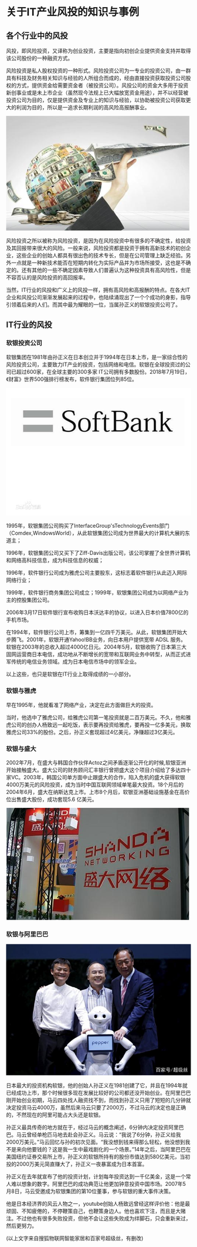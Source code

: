 # 关于IT产业风投的知识与事例
## 各个行业中的风投
风投，即风险投资，又译称为创业投资，主要是指向初创企业提供资金支持并取得该公司股份的一种融资方式。

风险投资是私人股权投资的一种形式。风险投资公司为一专业的投资公司，由一群具有科技及财务相关知识与经验的人所组合而成的，经由直接投资获取投资公司股权的方式，提供资金给需要资金者（被投资公司）。风投公司的资金大多用于投资新创事业或是未上市企业（虽然现今法规上已大幅放宽资金用途），并不以经营被投资公司为目的，仅是提供资金及专业上的知识与经验，以协助被投资公司获取更大的利润为目的，所以是一追求长期利润的高风险高报酬事业。

![](https://github.com/utaZ/zwr-homework/blob/gh-pages/images/u%3D1462020871%2C400935142%26fm%3D26%26gp%3D0.jpg)

风险投资之所以被称为风险投资，是因为在风险投资中有很多的不确定性，给投资及其回报带来很大的风险。一般来说，风险投资都是投资于拥有高新技术的初创企业，这些企业的创始人都具有很出色的技术专长，但是在公司管理上缺乏经验。另外一点就是一种新技术能否在短期内转化为实际产品并为市场所接受，这也是不确定的。还有其他的一些不确定因素导致人们普遍认为这种投资具有高风险性，但是不容否认的是风险投资的高回报率。

当然，IT行业的风投和广义上的风投一样，拥有高风险和高报酬的特点。在各大IT企业和风投公司渐渐发展起来的过程中，也陆续涌现出了一个个成功的身影，指导引领着后来的人们。而其中最为耀眼的一位，当属孙正义的软银投资公司了。

## IT行业的风投
### 软银投资公司
软银集团在1981年由孙正义在日本创立并于1994年在日本上市，是一家综合性的风险投资公司，主要致力IT产业的投资，包括网络和电信。软银在全球投资过的公司已超过600家，在全球主要的300多家 IT公司拥有多数股份。2018年7月19日，《财富》世界500强排行榜发布，软件银行集团位列85位。 

![](https://github.com/utaZ/zwr-homework/blob/gh-pages/images/08f790529822720ed11e8f5271cb0a46f31fab42.jpg)

1995年，软银集团公司购买了InterfaceGroup'sTechnologyEvents部门（Comdex,WindowsWorld），从此软银集团公司成为世界最大的计算机大展的东道主；

1996年，软银集团公司又买下了Ziff-Davis出版公司，该公司掌握了全世界计算机和网络高科技信息，成为科技信息的权威；

1996年，软件银行公司成为雅虎公司主要股东，这标志着软件银行从此迈入网际网络行业；

1999年，软件银行商务集团公司成立；1999年，软银集团公司成为以网络产业为主的控股集团公司。

2006年3月17日软件银行宣布收购日本沃达丰的协议，以进入日本价值7800亿的手机市场。

在1994年，软件银行公司上市，筹集到一亿四千万美元。从此，软银集团开始大步腾飞。2001年，软银开通Yahoo!BB业务，向日本用户提供宽带 ADSL 服务。软银在2003年的总收入超过4000亿日元。2004年5月，软银收购了日本第三大固网运营商日本电信，成功地从不断增长的宽带和互联网业务中转型，从而正式进军传统的电信业务领域。成为日本电信市场中的领军企业。

以上这些，也只是软银在IT行业上取得成绩的一小部分。
### 软银与雅虎
早在1995年，他就看准了网络产业，决定在此方面做巨大的投资。

当时，他选中了雅虎公司，给雅虎公司第一笔投资就是二百万美元。不久，他和雅虎公司的创办人杨致远一起吃饭，表示要再投资给雅虎，要再投一亿多美元，换取雅虎公司33%的股份。之后，孙正义套现超过4亿美元，净赚超过3亿美元。
### 软银与盛大
2002年7月，在盛大与韩国合作伙伴Actoz之间矛盾逐渐公开化的时候,软银亚洲开始接触盛大。盛大公司的财务顾问汇丰银行曾把盛大这个项目介绍给了多达四十家VC。2003年，韩国公司单方面中止跟盛大的合作，陷入危机的盛大获得软银4000万美元的风险投资，成为当时中国互联网领域单笔最大投资。18个月后的2004年6月，盛大在纳斯达克上市。上市8个月后，软银亚洲基础设施基金在高价位出售盛大股份，成功套现5.6 亿美元。

![](https://github.com/utaZ/zwr-homework/blob/gh-pages/images/20d90afe3100469bb2cb9fe7c9ca5020_th.png)

### 软银与阿里巴巴
![](https://github.com/utaZ/zwr-homework/blob/gh-pages/images/u%3D4055550605%2C526828192%26fm%3D173%26app%3D25%26f%3DJPEG.jpg)

日本最大的投资机构软银，他的创始人孙正义在1981创建了它，并且在1994年就已经成功上市，那个时候很多现在发展比较好的公司都还没开始创业。在阿里巴巴刚开始创业初期，马云四处找人融资找不到，而找到孙正义只用了短短的几分钟就决定投资马云4000万，虽然后来马云只要了2000万，不过马云的决定也是正确的，不然现在的阿里可能占大头还是软银。

孙正义最具传奇的地方就在于，经过马云的概念阐述，6分钟内决定投资阿里巴巴。马云曾经单枪匹马地去赴会孙正义。马云说：“我说了6分钟，孙正义给我2000万美元。”马云回忆与孙的初次见面。“我没想到钱来得那么轻松，他没想到我不是来向他要钱的？这是我一生中最戏剧化的一个场景。”14年之后，当阿里巴巴在美国纽约证券交易所上市，孙正义的软银所持有的股份市值达到580亿美元，当初投的2000万美元简直赚大了，孙正义一夜暴富成为日本首富。

孙正义在去年就宣布了他的投资计划，计划每年投资达到一千亿美金，这是一个常人难以想象的数字。阿里巴巴的成功典范让他更加钟意投资中国市场。2007年5月8日，马云受邀成为软银集团的第10位董事，参与软银的重大事件决策。

他是日本经济界的风云人物之一，youtube创始人杨致远曾经这样评价他：他是最顽固、不知疲倦的，不停鞭策自己，也鞭策身边人。他也喜欢下注，而且是大赌注。不过他也有很多失败投资，但他不会让这些失败成为绊脚石，只会重新来过，然后更努力。

(以上文字来自搜狐物联网智能家居和百家号超级丝，有删改)




